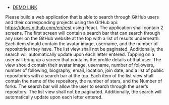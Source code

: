- [DEMO LINK](https://sasha-kozlovskyy.github.io/github-search-app/)

Please build a web application that is able to search through GitHub users and their corresponding projects using the GitHub api: https://docs.github.com/en/rest using React. The application shall contain 2 screens.
The first screen will contain a search bar that can search through any user on the GitHub website at the top with a list of results underneath.  Each item should contain the avatar image, username, and the number of repositories they have.  The list view shall not be paginated.  Additionally, the search will automatically update upon each letter entered.
Tapping on a user will bring up a screen that contains the profile details of that user.  The view should contain their avatar image, username, number of followers, number of following, biography, email, location, join date, and a list of public repositories with a search bar at the top. Each item of the list view shall contain the name of the repository, the number of stars, and the Number of forks. The search bar will allow the user to search through the user’s repository. The list view shall not be paginated. Additionally, the search will automatically update upon each letter entered.